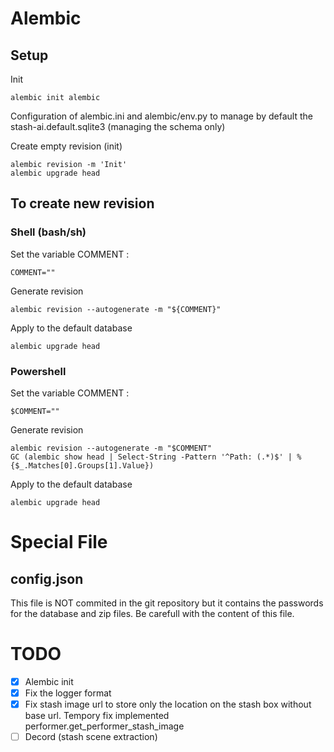 # Alembic
## Setup

Init
```
alembic init alembic
```
Configuration of alembic.ini and alembic/env.py to manage by default the stash-ai.default.sqlite3 (managing the schema only)

Create empty revision (init)

```
alembic revision -m 'Init'
alembic upgrade head
```

## To create new revision
### Shell (bash/sh)

Set the variable COMMENT :

```
COMMENT=""
```

Generate revision 
```
alembic revision --autogenerate -m "${COMMENT}"
```

Apply to the default database
```
alembic upgrade head
```

### Powershell

Set the variable COMMENT :

```
$COMMENT=""
```

Generate revision 
```
alembic revision --autogenerate -m "$COMMENT"
GC (alembic show head | Select-String -Pattern '^Path: (.*)$' | % {$_.Matches[0].Groups[1].Value})
```

Apply to the default database
```
alembic upgrade head
```

# Special File
## config.json

This file is NOT commited in the git repository but it contains the passwords for the database and zip files. Be carefull with the content of this file.

# TODO
- [X] Alembic init
- [X] Fix the logger format
- [X] Fix stash image url to store only the location on the stash box without base url. Tempory fix implemented performer.get_performer_stash_image
- [ ] Decord (stash scene extraction)